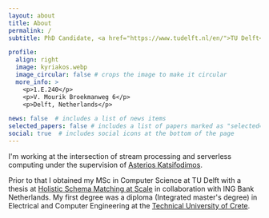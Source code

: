 ```yaml
---
layout: about
title: About
permalink: /
subtitle: PhD Candidate, <a href="https://www.tudelft.nl/en/">TU Delft</a>, <a href="https://www.tudelft.nl/ewi/over-de-faculteit/afdelingen/software-technology">Software Technology</a>, <a href="https://www.wis.ewi.tudelft.nl/">Web Information Systems</a>

profile:
  align: right
  image: kyriakos.webp
  image_circular: false # crops the image to make it circular
  more_info: >
    <p>1.E.240</p>
    <p>V. Mourik Broekmanweg 6</p>
    <p>Delft, Netherlands</p>

news: false  # includes a list of news items
selected_papers: false # includes a list of papers marked as "selected={true}"
social: true  # includes social icons at the bottom of the page
---
```


I'm working at the intersection of stream processing and serverless computing under the supervision of [Asterios Katsifodimos](http://asterios.katsifodimos.com/).


Prior to that I obtained my MSc in Computer Science at TU Delft with a thesis at [Holistic Schema Matching at Scale](https://repository.tudelft.nl/islandora/object/uuid%3Af4ebeda3-6465-49da-813b-f1e6e0820c60) in collaboration with ING Bank Netherlands.
My first degree was a diploma (Integrated master's degree) in Electrical and Computer Engineering at the [Technical University of Crete](https://www.tuc.gr/index.php?id=5397).

